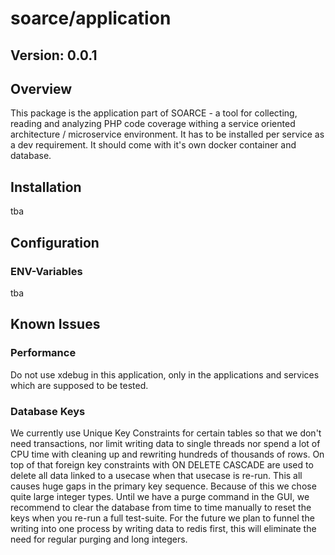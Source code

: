 # soarce/application

## Version: 0.0.1

## Overview

This package is the application part of SOARCE - a tool for collecting, reading and analyzing PHP code coverage
withing a service oriented architecture / microservice environment. It has to be installed per service as a
dev requirement. It should come with it's own docker container and database.

## Installation

tba

## Configuration

### ENV-Variables

tba

## Known Issues

### Performance

Do not use xdebug in this application, only in the applications and services which are supposed
to be tested.

### Database Keys

We currently use Unique Key Constraints for certain tables so that we don't need transactions, nor
limit writing data to single threads nor spend a lot of CPU time with cleaning up and rewriting hundreds
of thousands of rows. On top of that foreign key constraints with ON DELETE CASCADE are used to delete all
data linked to a usecase when that usecase is re-run. This all causes huge gaps in the primary key sequence.
Because of this we chose quite large integer types.
Until we have a purge command in the GUI, we recommend to clear the database from time to time manually to
reset the keys when you re-run a full test-suite.
For the future we plan to funnel the writing into one process by writing data to redis first, this
will eliminate the need for regular purging and long integers.

